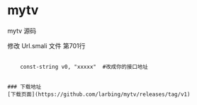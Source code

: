 # mytv
mytv 源码


修改 Url.smali 文件  第701行
~~~ smali

    const-string v0, "xxxxx"  #改成你的接口地址
~~~

~~~

### 下载地址
[下载页面](https://github.com/larbing/mytv/releases/tag/v1)
